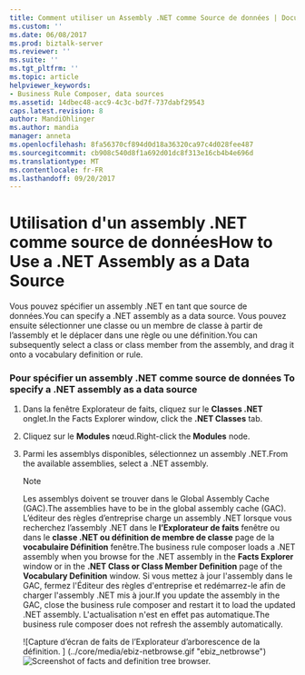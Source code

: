 ```yaml
---
title: Comment utiliser un Assembly .NET comme Source de données | Documents Microsoft
ms.custom: ''
ms.date: 06/08/2017
ms.prod: biztalk-server
ms.reviewer: ''
ms.suite: ''
ms.tgt_pltfrm: ''
ms.topic: article
helpviewer_keywords:
- Business Rule Composer, data sources
ms.assetid: 14dbec48-acc9-4c3c-bd7f-737dabf29543
caps.latest.revision: 8
author: MandiOhlinger
ms.author: mandia
manager: anneta
ms.openlocfilehash: 8fa56370cf894d0d18a36320ca97c4d028fee487
ms.sourcegitcommit: cb908c540d8f1a692d01dc8f313e16cb4b4e696d
ms.translationtype: MT
ms.contentlocale: fr-FR
ms.lasthandoff: 09/20/2017
---
```

# <a name="how-to-use-a-net-assembly-as-a-data-source"></a><span data-ttu-id="febcc-102">Utilisation d'un assembly .NET comme source de données</span><span class="sxs-lookup"><span data-stu-id="febcc-102">How to Use a .NET Assembly as a Data Source</span></span>
<span data-ttu-id="febcc-103">Vous pouvez spécifier un assembly .NET en tant que source de données.</span><span class="sxs-lookup"><span data-stu-id="febcc-103">You can specify a .NET assembly as a data source.</span></span> <span data-ttu-id="febcc-104">Vous pouvez ensuite sélectionner une classe ou un membre de classe à partir de l’assembly et le déplacer dans une règle ou une définition.</span><span class="sxs-lookup"><span data-stu-id="febcc-104">You can subsequently select a class or class member from the assembly, and drag it onto a vocabulary definition or rule.</span></span>  
  
### <a name="to-specify-a-net-assembly-as-a-data-source"></a><span data-ttu-id="febcc-105">Pour spécifier un assembly .NET comme source de données </span><span class="sxs-lookup"><span data-stu-id="febcc-105">To specify a .NET assembly as a data source</span></span>  
  
1.  <span data-ttu-id="febcc-106">Dans la fenêtre Explorateur de faits, cliquez sur le **Classes .NET** onglet.</span><span class="sxs-lookup"><span data-stu-id="febcc-106">In the Facts Explorer window, click the **.NET Classes** tab.</span></span>  
  
2.  <span data-ttu-id="febcc-107">Cliquez sur le **Modules** nœud.</span><span class="sxs-lookup"><span data-stu-id="febcc-107">Right-click the **Modules** node.</span></span>  
  
3.  <span data-ttu-id="febcc-108">Parmi les assemblys disponibles, sélectionnez un assembly .NET.</span><span class="sxs-lookup"><span data-stu-id="febcc-108">From the available assemblies, select a .NET assembly.</span></span>  
  
    > [!NOTE]
    >  <span data-ttu-id="febcc-109">Les assemblys doivent se trouver dans le Global Assembly Cache (GAC).</span><span class="sxs-lookup"><span data-stu-id="febcc-109">The assemblies have to be in the global assembly cache (GAC).</span></span> <span data-ttu-id="febcc-110">L’éditeur des règles d’entreprise charge un assembly .NET lorsque vous recherchez l’assembly .NET dans le **l’Explorateur de faits** fenêtre ou dans le **classe .NET ou définition de membre de classe** page de la **vocabulaire Définition** fenêtre.</span><span class="sxs-lookup"><span data-stu-id="febcc-110">The business rule composer loads a .NET assembly when you browse for the .NET assembly in the **Facts Explorer** window or in the **.NET Class or Class Member Definition** page of the **Vocabulary Definition** window.</span></span>  <span data-ttu-id="febcc-111">Si vous mettez à jour l'assembly dans le GAC, fermez l'Éditeur des règles d'entreprise et redémarrez-le afin de charger l'assembly .NET mis à jour.</span><span class="sxs-lookup"><span data-stu-id="febcc-111">If you update the assembly in the GAC, close the business rule composer and restart it to load the updated .NET assembly.</span></span> <span data-ttu-id="febcc-112">L'actualisation n'est en effet pas automatique.</span><span class="sxs-lookup"><span data-stu-id="febcc-112">The business rule composer does not refresh the assembly automatically.</span></span>  
  
     <span data-ttu-id="febcc-113">![Capture d’écran de faits de l’Explorateur d’arborescence de la définition. ] (../core/media/ebiz-netbrowse.gif "ebiz_netbrowse")</span><span class="sxs-lookup"><span data-stu-id="febcc-113">![Screenshot of facts and definition tree browser.](../core/media/ebiz-netbrowse.gif "ebiz_netbrowse")</span></span>